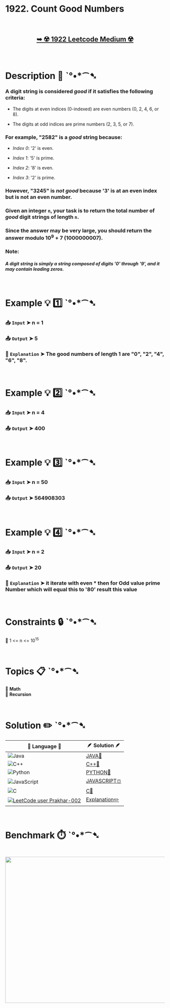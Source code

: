# 1922. Count Good Numbers

</br>

<h2 align="center"> 

<a href="https://leetcode.com/problems/count-good-numbers/description/?envType=daily-question&envId=2025-04-13"><strong>➥ ☢️ 1922 Leetcode Medium ☢️ </strong></a>
</h2>

</br>

# Description 📜 ˋ°•*⁀➷

### A digit string is considered *good* if it satisfies the following criteria:

- The digits at even indices (0-indexed) are even numbers (0, 2, 4, 6, or 8).

- The digits at odd indices are prime numbers (2, 3, 5, or 7).

### For example, "2582" is a *good* string because:

- *Index 0*: '2' is even.

- *Index 1*: '5' is prime.

- *Index 2*: '8' is even.

- *Index 3*: '2' is prime.

### However, "3245" is *not good* because '3' is at an even index but is not an even number.

### Given an integer `n`, your task is to return the total number of *good* digit strings of length `n`.

### Since the answer may be very large, you should return the answer modulo 10<sup>9</sup> + 7 (1000000007).

### Note:

##### A digit string is simply a string composed of digits '0' through '9', and it may contain leading zeros.

</br>

# Example 💡 1️⃣ ˋ°•*⁀➷

  ### 📥 `Input`  ➤ n = 1

  ### 📤 `Output`  ➤ 5

  ### 🔦 `Explanation`  ➤ The good numbers of length 1 are "0", "2", "4", "6", "8".

</br>

# Example 💡 2️⃣ ˋ°•*⁀➷

  ### 📥 `Input` ➤ n = 4

  ### 📤 `Output`  ➤ 400

</br>

# Example 💡 3️⃣ ˋ°•*⁀➷

  ### 📥 `Input` ➤ n = 50

  ### 📤 `Output`  ➤ 564908303

</br>

# Example 💡 4️⃣ ˋ°•*⁀➷

  ### 📥 `Input`  ➤ n = 2

  ### 📤 `Output`  ➤ 20

  ### 🔦 `Explanation`  ➤  it iterate with even * then for Odd value prime Number which will equal this to '80' result this value

</br>

# Constraints 🔒 ˋ°•*⁀➷

🔹 1 <= n <= 10<sup>15</sup> </br>

</br>

# Topics 📋 ˋ°•*⁀➷

🔸 **Math**  </br>
🔸 **Recursion**  </br>


</br>

# Solution ✏️ ˋ°•*⁀➷

| 📒 Language 📒  | 🪶 Solution 🪶 |
| ------------- | ------------- |
|  ![Java](https://img.shields.io/badge/java-%23ED8B00.svg?style=for-the-badge&logo=openjdk&logoColor=white)  | [JAVA🍁]() |
|  ![C++](https://img.shields.io/badge/c++-%2300599C.svg?style=for-the-badge&logo=c%2B%2B&logoColor=white)  | [C++🎲]()  |
|  ![Python](https://img.shields.io/badge/python-3670A0?style=for-the-badge&logo=python&logoColor=ffdd54)    | [PYTHON🍰]() |
| ![JavaScript](https://img.shields.io/badge/javascript-%23323330.svg?style=for-the-badge&logo=javascript&logoColor=%23F7DF1E)   | [JAVASCRIPT☃️]() |
|   ![C](https://img.shields.io/badge/c-%2300599C.svg?style=for-the-badge&logo=c&logoColor=white)   | [C💖]()  |
| [![LeetCode user Prakhar-002](https://img.shields.io/badge/dynamic/json?style=for-the-badge&labelColor=black&color=%23ffa116&label=Solved&query=solvedOverTotal&url=https%3A%2F%2Fleetcode-badge.vercel.app%2Fapi%2Fusers%2FPrakhar-002&logo=leetcode&logoColor=yellow)](https://leetcode.com/Prakhar-002/)  | [Explanation✏️]() |

</br>

# Benchmark ⏱️ ˋ°•*⁀➷

<h1  align="center" >

<img src ="" width = "700px" height="462px" />

</h1>
